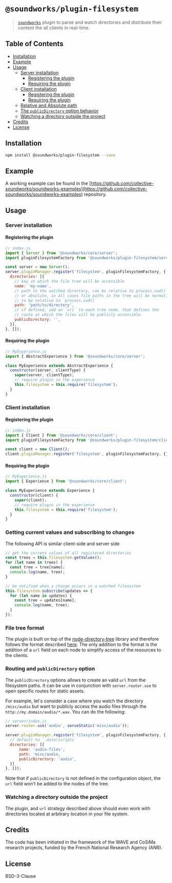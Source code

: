 # `@soundworks/plugin-filesystem`

> [`soundworks`](https://github.com/collective-soundworks/soundworks) plugin
> to parse and watch directories and distribute their content the all clients
> in real-time.

## Table of Contents

<!-- toc -->

- [Installation](#installation)
- [Example](#example)
- [Usage](#usage)
  * [Server installation](#server-installation)
    + [Registering the plugin](#registering-the-plugin)
    + [Requiring the plugin](#requiring-the-plugin)
  * [Client installation](#client-installation)
    + [Registering the plugin](#registering-the-plugin-1)
    + [Requiring the plugin](#requiring-the-plugin-1)
  * [Relative and Absolute path](#relative-and-absolute-path)
  * [The `publicDirectory` option behavior](#the-publicdirectory-option-behavior)
  * [Watching a directory outside the project](#watching-a-directory-outside-the-project)
- [Credits](#credits)
- [License](#license)

<!-- tocstop -->

## Installation

```sh
npm install @soundworks/plugin-filesystem --save
```

## Example

A working example can be found in the [https://github.com/collective-soundworks/soundworks-examples](https://github.com/collective-soundworks/soundworks-examples) repository.

## Usage

### Server installation

#### Registering the plugin

```js
// index.js
import { Server } from '@soundworks/core/server';
import pluginFilesystemFactory from '@soundworks/plugin-filesystem/server';

const server = new Server();
server.pluginManager.register('filesystem', pluginFilesystemFactory, {
  directories: [{
    // key at which the file tree will be accessible
    name: 'my-name',
    // path to the watched directory, can be relative to process.cwd()
    // or absolute, in all cases file paths in the tree will be normalized
    // to be relative to `process.cwd()`
    path: 'path/to/directory',
    // if defined, add an `url` to each tree node, that defines the
    // route at which the files will be publicly accessible.
    publicDirectory: '',
  }],
}, []);
```

#### Requiring the plugin

```js
// MyExperience.js
import { AbstractExperience } from '@soundworks/core/server';

class MyExperience extends AbstractExperience {
  constructor(server, clientType) {
    super(server, clientType);
    // require plugin in the experience
    this.filesystem = this.require('filesystem');
  }
}
```

### Client installation

#### Registering the plugin

```js
// index.js
import { Client } from '@soundworks/core/client';
import pluginFilesystemFactory from '@soundworks/plugin-filesystem/client';

const client = new Client();
client.pluginManager.register('filesystem', pluginFilesystemFactory, {}, []);
```

#### Requiring the plugin

```js
// MyExperience.js
import { Experience } from '@soundworks/core/client';

class MyExperience extends Experience {
  constructor(client) {
    super(client);
    // require plugin in the experience
    this.filesystem = this.require('filesystem');
  }
}
```

### Getting current values and subscribing to changes

The following API is similar client-side and server side

```js
// get the current values of all registered directories
const trees = this.filesystem.getValues();
for (let name in trees) {
  const tree = tree[name];
  console.log(name, tree);
}

// be notified when a change occurs in a watched filesystem
this.filesystem.subscribe(updates => {
  for (let name in updates) {
    const tree = updates[name];
    console.log(name, tree);
  }
});
```

### File tree format

The plugin is built on top of the [node-directory-tree](https://github.com/mihneadb/node-directory-tree) library and therefore follows the format described [here](https://github.com/mihneadb/node-directory-tree#result). The only addition to the format is the addition of a `url` field on each node to simplify access of the resources to the clients.

### Routing and `publicDirectory` option

The `publicDirectory` options allows to create an valid `url` from the filesystem paths. It can be use in conjunction with `server.router.use` to open specific routes for static assets.

For example, let's consider a case where you watch the directory `/misc/audio` but want to publicly access the audio files through the `http://my.domain/audio/*.wav`. You can do the following:

```js
// server/index.js
server.router.use('audio', serveStatic('misc/audio'));

server.pluginManager.register('filesystem', pluginFilesystemFactory, {
  // default to `.data/scripts`
  directories: [{
      name: 'audio-files',
      path: 'misc/audio,
      publicDirectory: 'audio',
  }]
}, []);
```

Note that if `publicDirectory` is not defined in the configuration object, the `url` field won't be added to the nodes of the tree.

### Watching a directory outside the project

The plugin, and `url` strategy described above should even work with directories located at arbitrary location in your file system.

## Credits

The code has been initiated in the framework of the WAVE and CoSiMa research projects, funded by the French National Research Agency (ANR).

## License

BSD-3-Clause
